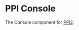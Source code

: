 PPI Console
===========

[@ppi]: http://ppi.io/  "PPI Framework - The PHP Meta Framework"

The Console component for [PPI2][@ppi].